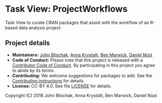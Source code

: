 # Task View: ProjectWorkflows

Task View to curate CRAN packages that assist with the workflow of an R-based
data analysis project.

## Project details

* **Maintainers:**
[John Blischak](https://github.com/jdblischak),
[Anna Krystalli](https://github.com/annakrystalli),
[Ben Marwick](https://github.com/benmarwick),
[Daniel Nüst](https://github.com/nuest)
* **Code of Conduct:** Please note that this project is released with a
[Contributor Code of Conduct](CODE_OF_CONDUCT.md). By participating in this
project you agree to abide by its terms.
* **Contributing:** We welcome suggestions for packages to add. See the
[Contributing instructions](.github/CONTRIBUTING.md) for details.
* **License:** CC-BY 4.0. See file [LICENSE](LICENSE) for details.

Copyright (C) 2018 John Blischak, Anna Krystalli, Ben Marwick, Daniel Nüst
